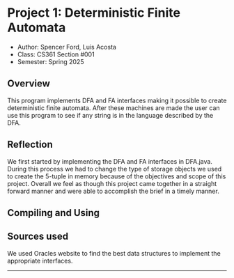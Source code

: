 # Project 1: Deterministic Finite Automata

* Author: Spencer Ford, Luis Acosta
* Class: CS361 Section #001
* Semester: Spring 2025

## Overview

This program implements DFA and FA interfaces making it possible to create deterministic finite automata.
After these machines are made the user can use this program to see if any string is in the language described
by the DFA.

## Reflection

We first started by implementing the DFA and FA interfaces in DFA.java. During this process we had to change the
type of storage objects we used to create the 5-tuple in memory because of the objectives and scope of this project.
Overall we feel as though this project came together in a straight forward manner and were able to accomplish the brief
in a timely manner.


## Compiling and Using



## Sources used

We used Oracles website to find the best data structures to implement the appropriate interfaces.

----------
